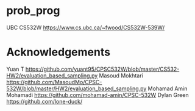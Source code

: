 # prob_prog
UBC CS532W https://www.cs.ubc.ca/~fwood/CS532W-539W/

# Acknowledgements 
Yuan T https://github.com/yuant95/CPSC532W/blob/master/CS532-HW2/evaluation_based_sampling.py
Masoud Mokhtari https://github.com/MasoudMo/CPSC-532W/blob/master/HW2/evaluation_based_sampling.py
Mohamad Amin Mohamadi https://github.com/mohamad-amin/CPSC-532W
Dylan Green https://github.com/lone-duck/

